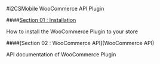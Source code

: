 #i2CSMobile WooCommerce API Plugin

####[Section 01 : Installation](Installation)

How to install the WooCommerce Plugin to your store

####[Section 02 : WooCommerce API](WooCommerce API) 

API documentation of WooCommerce Plugin
